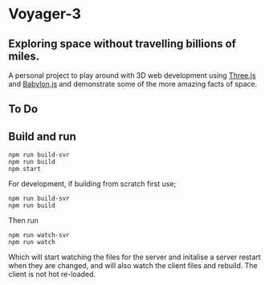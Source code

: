 # Voyager-3
## Exploring space without travelling billions of miles.

A personal project to play around with 3D web development using [Three.js](https://threejs.org/) and [Babylon.js](https://www.babylonjs.com) and demonstrate some of the more amazing facts of space.

## To Do

## Build and run
```
npm run build-svr
npm run build
npm start
```
For development, if building from scratch first use;
```
npm run build-svr
npm run build
```
Then run
```
npm run watch-svr
npm run watch
```
Which will start watching the files for the server and initalise a server restart when they are changed, and will also watch the client files and rebuild.  The client is not hot re-loaded.

